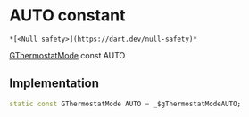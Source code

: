 


# AUTO constant




    *[<Null safety>](https://dart.dev/null-safety)*


[GThermostatMode](../../third_party_yonomi_graphql_schema___generated___schema.docs.schema.gql/GThermostatMode-class.md) const AUTO
  







## Implementation

```dart
static const GThermostatMode AUTO = _$gThermostatModeAUTO;


```







